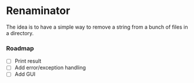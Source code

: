 # Renaminator

The idea is to have a simple way to remove a string from a bunch of files in a directory.

### Roadmap 
- [ ] Print result
- [ ] Add error/exception handling
- [ ] Add GUI